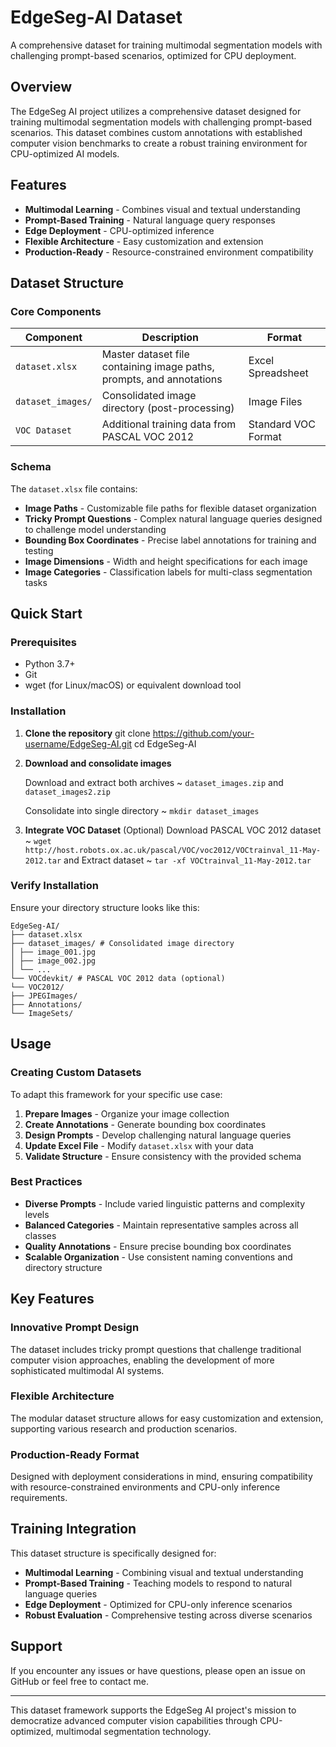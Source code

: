 # EdgeSeg-AI Dataset

A comprehensive dataset for training multimodal segmentation models with challenging prompt-based scenarios, optimized for CPU deployment.

## Overview

The EdgeSeg AI project utilizes a comprehensive dataset designed for training multimodal segmentation models with challenging prompt-based scenarios. This dataset combines custom annotations with established computer vision benchmarks to create a robust training environment for CPU-optimized AI models.

## Features

- **Multimodal Learning** - Combines visual and textual understanding
- **Prompt-Based Training** - Natural language query responses
- **Edge Deployment** - CPU-optimized inference
- **Flexible Architecture** - Easy customization and extension
- **Production-Ready** - Resource-constrained environment compatibility

## Dataset Structure

### Core Components

| Component | Description | Format |
|-----------|-------------|---------|
| `dataset.xlsx` | Master dataset file containing image paths, prompts, and annotations | Excel Spreadsheet |
| `dataset_images/` | Consolidated image directory (post-processing) | Image Files |
| `VOC Dataset` | Additional training data from PASCAL VOC 2012 | Standard VOC Format |

### Schema

The `dataset.xlsx` file contains:

- **Image Paths** - Customizable file paths for flexible dataset organization
- **Tricky Prompt Questions** - Complex natural language queries designed to challenge model understanding
- **Bounding Box Coordinates** - Precise label annotations for training and testing
- **Image Dimensions** - Width and height specifications for each image
- **Image Categories** - Classification labels for multi-class segmentation tasks

## Quick Start

### Prerequisites

- Python 3.7+
- Git
- wget (for Linux/macOS) or equivalent download tool

### Installation

1. **Clone the repository**
        git clone https://github.com/your-username/EdgeSeg-AI.git
        cd EdgeSeg-AI

2. **Download and consolidate images**
   
     Download and extract both archives ~
        `dataset_images.zip` and 
        `dataset_images2.zip`
    
    Consolidate into single directory ~
        `mkdir dataset_images`

4. **Integrate VOC Dataset** (Optional)
        Download PASCAL VOC 2012 dataset ~
        `wget http://host.robots.ox.ac.uk/pascal/VOC/voc2012/VOCtrainval_11-May-2012.tar` and 
        Extract dataset ~
        `tar -xf VOCtrainval_11-May-2012.tar`

### Verify Installation

Ensure your directory structure looks like this:

    EdgeSeg-AI/
    ├── dataset.xlsx
    ├── dataset_images/ # Consolidated image directory
    │ ├── image_001.jpg
    │ ├── image_002.jpg
    │ └── ...
    └── VOCdevkit/ # PASCAL VOC 2012 data (optional)
    └── VOC2012/
    ├── JPEGImages/
    ├── Annotations/
    └── ImageSets/

## Usage

### Creating Custom Datasets

To adapt this framework for your specific use case:

1. **Prepare Images** - Organize your image collection
2. **Create Annotations** - Generate bounding box coordinates
3. **Design Prompts** - Develop challenging natural language queries
4. **Update Excel File** - Modify `dataset.xlsx` with your data
5. **Validate Structure** - Ensure consistency with the provided schema

### Best Practices

- **Diverse Prompts** - Include varied linguistic patterns and complexity levels
- **Balanced Categories** - Maintain representative samples across all classes
- **Quality Annotations** - Ensure precise bounding box coordinates
- **Scalable Organization** - Use consistent naming conventions and directory structure

## Key Features

### Innovative Prompt Design

The dataset includes tricky prompt questions that challenge traditional computer vision approaches, enabling the development of more sophisticated multimodal AI systems.

### Flexible Architecture

The modular dataset structure allows for easy customization and extension, supporting various research and production scenarios.

### Production-Ready Format

Designed with deployment considerations in mind, ensuring compatibility with resource-constrained environments and CPU-only inference requirements.

## Training Integration

This dataset structure is specifically designed for:

- **Multimodal Learning** - Combining visual and textual understanding
- **Prompt-Based Training** - Teaching models to respond to natural language queries
- **Edge Deployment** - Optimized for CPU-only inference scenarios
- **Robust Evaluation** - Comprehensive testing across diverse scenarios

## Support

If you encounter any issues or have questions, please open an issue on GitHub or feel free to contact me.

---

This dataset framework supports the EdgeSeg AI project's mission to democratize advanced computer vision capabilities through CPU-optimized, multimodal segmentation technology.
